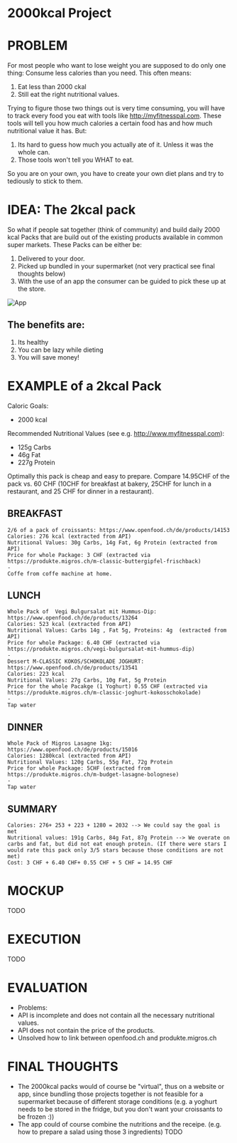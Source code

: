 # 2000kcal Project

# PROBLEM

For most people who want to lose weight you are supposed to do only one thing: Consume less calories than you need. This often means:

1. Eat less than 2000 ckal
2. Still eat the right nutritional values. 

Trying to figure those two things out is very time consuming, you will have to track every food you eat with tools like http://myfitnesspal.com. These tools will tell you how much calories a certain food has and how much nutritional value it has. But:

1. Its hard to guess how much you actually ate of it. Unless it was the whole can. 
2. Those tools won't tell you WHAT to eat. 

So you are on your own, you have to create your own diet plans and try to tediously to stick to them. 

# IDEA: The 2kcal pack

So what if people sat together (think of community) and build daily 2000 kcal Packs that are build out of the existing products available in common super markets. These Packs can be either be:

1. Delivered to your door.
2. Picked up bundled in your supermarket (not very practical see final thoughts below)
3. With the use of an app the consumer can be guided to pick these up at the store.

![App](http://i.imgur.com/PNUL8oC.jpg "A little app helps you to find your 2kcal pack")


## The benefits are: 

1. Its healthy
2. You can be lazy while dieting
3. You will save money!

# EXAMPLE of a 2kcal Pack

Caloric Goals: 

- 2000 kcal

Recommended Nutritional Values (see e.g. http://www.myfitnesspal.com): 

- 125g Carbs
- 46g Fat
- 227g Protein

Optimally this pack is cheap and easy to prepare. Compare 14.95CHF of the pack vs. 60 CHF (10CHF for breakfast at bakery, 25CHF for lunch in a restaurant, and 25 CHF for dinner in a restaurant). 

## BREAKFAST
    2/6 of a pack of croissants: https://www.openfood.ch/de/products/14153 
    Calories: 276 kcal (extracted from API)
    Nutritional Values: 30g Carbs, 14g Fat, 6g Protein (extracted from API)
    Price for whole Package: 3 CHF (extracted via https://produkte.migros.ch/m-classic-buttergipfel-frischback)
    -
    Coffe from coffe machine at home. 

## LUNCH 
    Whole Pack of  Vegi Bulgursalat mit Hummus-Dip: https://www.openfood.ch/de/products/13264
    Calories: 523 kcal (extracted from API)
    Nutritional Values: Carbs 14g , Fat 5g, Proteins: 4g  (extracted from API)
    Price for whole Package: 6.40 CHF (extracted via https://produkte.migros.ch/vegi-bulgursalat-mit-hummus-dip)
    -
    Dessert M-CLASSIC KOKOS/SCHOKOLADE JOGHURT: https://www.openfood.ch/de/products/13541
    Calories: 223 kcal
    Nutritional Values: 27g Carbs, 10g Fat, 5g Protein
    Price for the whole Pacakge (1 Yoghurt) 0.55 CHF (extracted via https://produkte.migros.ch/m-classic-joghurt-kokosschokolade)
    - 
    Tap water


## DINNER
    Whole Pack of Migros Lasagne 1kg: https://www.openfood.ch/de/products/15016
    Calories: 1280kcal (extracted from API)
    Nutritional Values: 120g Carbs, 55g Fat, 72g Protein
    Price for whole Package: 5CHF (extracted from https://produkte.migros.ch/m-budget-lasagne-bolognese)
    - 
    Tap water

## SUMMARY
    Calories: 276+ 253 + 223 + 1280 = 2032 --> We could say the goal is met
    Nutritional values: 191g Carbs, 84g Fat, 87g Protein --> We overate on carbs and fat, but did not eat enough protein. (If there were stars I would rate this pack only 3/5 stars because those conditions are not met)
    Cost: 3 CHF + 6.40 CHF+ 0.55 CHF + 5 CHF = 14.95 CHF


# MOCKUP

TODO

# EXECUTION

TODO

# EVALUATION

- Problems:
 - API is incomplete and does not contain all the necessary nutritional values. 
 - API does not contain the price of the products. 
 - Unsolved how to link between openfood.ch and produkte.migros.ch

# FINAL THOUGHTS

- The 2000kcal packs would of course be "virtual", thus on a website or app, since bundling those projects together is not feasible for a supermarket because of different storage conditions (e.g. a yoghurt needs to be stored in the fridge, but you don't want your croissants to be frozen :))
- The app could of course combine the nutritions and the receipe. (e.g. how to prepare a salad using those 3 ingredients)
TODO
